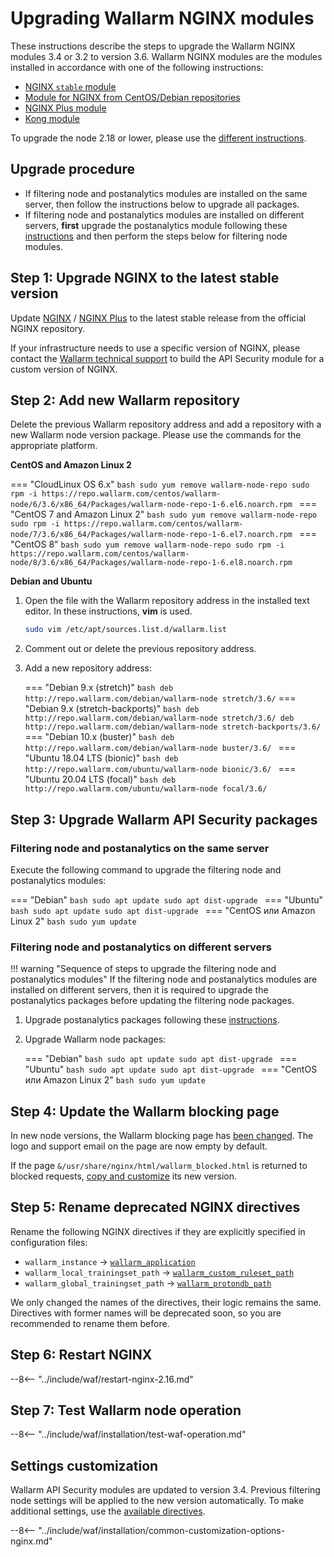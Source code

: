 [wallarm-status-instr]:             ../admin-en/configure-statistics-service.md
[sqli-attack-desc]:                 ../attacks-vulns-list.md#sql-injection
[xss-attack-desc]:                  ../attacks-vulns-list.md#crosssite-scripting-xss
[img-test-attacks-in-ui]:           ../images/admin-guides/test-attacks-quickstart.png
[waf-mode-instr]:                   ../admin-en/configure-wallarm-mode.md
[logging-instr]:                    ../admin-en/configure-logging.md
[proxy-balancer-instr]:             ../admin-en/using-proxy-or-balancer-en.md
[process-time-limit-instr]:         ../admin-en/configure-parameters-en.md#wallarm_process_time_limit
[configure-selinux-instr]:          ../admin-en/configure-selinux.md
[configure-proxy-balancer-instr]:   ../admin-en/configuration-guides/access-to-wallarm-api-via-proxy.md
[install-postanalytics-instr]:      ../admin-en/installation-postanalytics-en.md
[dynamic-dns-resolution-nginx]:     ../admin-en/configure-dynamic-dns-resolution-nginx.md
[enable-libdetection-docs]:         ../admin-en/configure-parameters-en.md#wallarm_enable_libdetection

# Upgrading Wallarm NGINX modules

These instructions describe the steps to upgrade the Wallarm NGINX modules 3.4 or 3.2 to version 3.6. Wallarm NGINX modules are the modules installed in accordance with one of the following instructions:

* [NGINX `stable` module](../waf-installation/nginx/dynamic-module.md)
* [Module for NGINX from CentOS/Debian repositories](../waf-installation/nginx/dynamic-module-from-distr.md)
* [NGINX Plus module](../waf-installation/nginx-plus.md)
* [Kong module](../admin-en/installation-kong-en.md)

To upgrade the node 2.18 or lower, please use the [different instructions](older-versions/nginx-modules.md).

## Upgrade procedure

* If filtering node and postanalytics modules are installed on the same server, then follow the instructions below to upgrade all packages.
* If filtering node and postanalytics modules are installed on different servers, **first** upgrade the postanalytics module following these [instructions](separate-postanalytics.md) and then perform the steps below for filtering node modules.

## Step 1: Upgrade NGINX to the latest stable version

Update [NGINX](http://nginx.org/en/download.html) / [NGINX Plus](https://docs.nginx.com/nginx/releases/) to the latest stable release from the official NGINX repository.

If your infrastructure needs to use a specific version of NGINX, please contact the [Wallarm technical support](mailto:support@wallarm.com) to build the API Security module for a custom version of NGINX.

## Step 2: Add new Wallarm repository

Delete the previous Wallarm repository address and add a repository with a new Wallarm node version package. Please use the commands for the appropriate platform.

**CentOS and Amazon Linux 2**

=== "CloudLinux OS 6.x"
    ```bash
    sudo yum remove wallarm-node-repo
    sudo rpm -i https://repo.wallarm.com/centos/wallarm-node/6/3.6/x86_64/Packages/wallarm-node-repo-1-6.el6.noarch.rpm
    ```
=== "CentOS 7 and Amazon Linux 2"
    ```bash
    sudo yum remove wallarm-node-repo
    sudo rpm -i https://repo.wallarm.com/centos/wallarm-node/7/3.6/x86_64/Packages/wallarm-node-repo-1-6.el7.noarch.rpm
    ```
=== "CentOS 8"
    ```bash
    sudo yum remove wallarm-node-repo
    sudo rpm -i https://repo.wallarm.com/centos/wallarm-node/8/3.6/x86_64/Packages/wallarm-node-repo-1-6.el8.noarch.rpm
    ```

**Debian and Ubuntu**

1. Open the file with the Wallarm repository address in the installed text editor. In these instructions, **vim** is used.

    ```bash
    sudo vim /etc/apt/sources.list.d/wallarm.list
    ```
2. Comment out or delete the previous repository address.
3. Add a new repository address:

    === "Debian 9.x (stretch)"
        ``` bash
        deb http://repo.wallarm.com/debian/wallarm-node stretch/3.6/
        ```
    === "Debian 9.x (stretch-backports)"
        ```bash
        deb http://repo.wallarm.com/debian/wallarm-node stretch/3.6/
        deb http://repo.wallarm.com/debian/wallarm-node stretch-backports/3.6/
        ```
    === "Debian 10.x (buster)"
        ```bash
        deb http://repo.wallarm.com/debian/wallarm-node buster/3.6/
        ```
    === "Ubuntu 18.04 LTS (bionic)"
        ```bash
        deb http://repo.wallarm.com/ubuntu/wallarm-node bionic/3.6/
        ```
    === "Ubuntu 20.04 LTS (focal)"
        ```bash
        deb http://repo.wallarm.com/ubuntu/wallarm-node focal/3.6/
        ```

## Step 3: Upgrade Wallarm API Security packages

### Filtering node and postanalytics on the same server

Execute the following command to upgrade the filtering node and postanalytics modules:

=== "Debian"
    ```bash
    sudo apt update
    sudo apt dist-upgrade
    ```
=== "Ubuntu"
    ```bash
    sudo apt update
    sudo apt dist-upgrade
    ```
=== "CentOS или Amazon Linux 2"
    ```bash
    sudo yum update
    ```

### Filtering node and postanalytics on different servers

!!! warning "Sequence of steps to upgrade the filtering node and postanalytics modules"
    If the filtering node and postanalytics modules are installed on different servers, then it is required to upgrade the postanalytics packages before updating the filtering node packages.

1. Upgrade postanalytics packages following these [instructions](separate-postanalytics.md).
2. Upgrade Wallarm node packages:

    === "Debian"
        ```bash
        sudo apt update
        sudo apt dist-upgrade
        ```
    === "Ubuntu"
        ```bash
        sudo apt update
        sudo apt dist-upgrade
        ```
    === "CentOS или Amazon Linux 2"
        ```bash
        sudo yum update
        ```

## Step 4: Update the Wallarm blocking page

In new node versions, the Wallarm blocking page has [been changed](what-is-new.md#when-upgrading-node-34). The logo and support email on the page are now empty by default.

If the page `&/usr/share/nginx/html/wallarm_blocked.html` is returned to blocked requests, [copy and customize](../admin-en/configuration-guides/configure-block-page-and-code.md#customizing-default-blocking-page) its new version.

## Step 5: Rename deprecated NGINX directives

Rename the following NGINX directives if they are explicitly specified in configuration files:

* `wallarm_instance` → [`wallarm_application`](../admin-en/configure-parameters-en.md#wallarm_application)
* `wallarm_local_trainingset_path` → [`wallarm_custom_ruleset_path`](../admin-en/configure-parameters-en.md#wallarm_custom_ruleset_path)
* `wallarm_global_trainingset_path` → [`wallarm_protondb_path`](../admin-en/configure-parameters-en.md#wallarm_protondb_path)

We only changed the names of the directives, their logic remains the same. Directives with former names will be deprecated soon, so you are recommended to rename them before.

## Step 6: Restart NGINX

--8<-- "../include/waf/restart-nginx-2.16.md"

## Step 7: Test Wallarm node operation

--8<-- "../include/waf/installation/test-waf-operation.md"

## Settings customization

Wallarm API Security modules are updated to version 3.4. Previous filtering node settings will be applied to the new version automatically. To make additional settings, use the [available directives](../admin-en/configure-parameters-en.md).

--8<-- "../include/waf/installation/common-customization-options-nginx.md"
